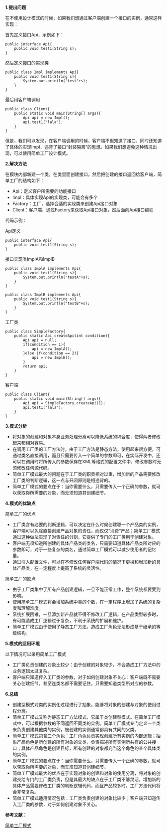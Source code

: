 **1.提出问题**

在不使用设计模式的时候，如果我们想通过客户端创建一个接口的实例，通常这样实现：

首先定义接口Api，示例如下：
```
public interface Api{
	public void test1(String s);
}
```

然后定义接口的实现类
```
public class Impl implements Api{
	public void test1(String s){
		System.out.println("test"+s);
	}
}
```

最后用客户端调用
```
public class Client{
	public static void main(String[] args){
		Api api = new Impl();
		api.test1("lala");
	}
}
```

但是，我们可以发现，在客户端调用的时候，客户端不但知道了接口，同时还知道了具体的实现Impl，违背了接口“封装隔离”的思想。如果我们想避免这种情况出现，可以使用简单工厂设计模式。

**2.解决方法**

在模块内部新建一个类，在类里面创建接口，然后把创建的接口返回给客户端，简单工厂的结构如下：

* Api：定义客户所需要的功能接口
* Impl：具体实现Api的实现类，可能会有多个
* Factory：工厂，选择合适的实现类来创建Api接口对象
* Client：客户端，通过Factory来获取Api接口对象，然后面向Api接口编程

代码示例：

Api定义
```
public interface Api{
	public void test1(String s);
}
```

接口实现类ImplA和ImplB
```
public class ImplA implements Api{
	public void test1(String s){
		System.out.println("testA"+s);
	}
}
```
```
public class ImplB implements Api{
	public void test1(String s){
		System.out.println("testB"+s);
	}
}
```

工厂类
```
public class SimpleFactory{
	public static Api createApi(int condition){
		Api api = null;
		if(condition == 1){
			api = new ImplA();
		}else if(condition == 2){
			api = new ImplB();
		}
		return api;
	}
}
```

客户端
```
public class Client{
	public static void main(String[] args){
		Api api = SimpleFactory.createApi(1);
		api.test1("lala");
	}
}
```

**3.模式分析**

* 将对象的创建和对象本身业务处理分离可以降低系统的耦合度，使得两者修改起来都相对容易。
* 在调用工厂类的工厂方法时，由于工厂方法是静态方法，使用起来很方便，可通过类名直接调用，而且只需要传入一个简单的参数即可，在实际开发中，还可以在调用时将所传入的参数保存在XML等格式的配置文件中，修改参数时无须修改任何源代码。
* 简单工厂模式最大的问题在于工厂类的职责相对过重，增加新的产品需要修改工厂类的判断逻辑，这一点与开闭原则是相违背的。
* 简单工厂模式的要点在于：当你需要什么，只需要传入一个正确的参数，就可以获取你所需要的对象，而无须知道其创建细节。

**4.模式的优缺点**

简单工厂的优点
* 工厂类含有必要的判断逻辑，可以决定在什么时候创建哪一个产品类的实例，客户端可以免除直接创建产品对象的责任，而仅仅“消费”产品；简单工厂模式通过这种做法实现了对责任的分割，它提供了专门的工厂类用于创建对象。
* 客户端无须知道所创建的具体产品类的类名，只需要知道具体产品类所对应的参数即可，对于一些复杂的类名，通过简单工厂模式可以减少使用者的记忆量。
* 通过引入配置文件，可以在不修改任何客户端代码的情况下更换和增加新的具体产品类，在一定程度上提高了系统的灵活性。

简单工厂的缺点
* 由于工厂类集中了所有产品创建逻辑，一旦不能正常工作，整个系统都要受到影响。
* 使用简单工厂模式将会增加系统中类的个数，在一定程序上增加了系统的复杂度和理解难度。
* 系统扩展困难，一旦添加新产品就不得不修改工厂逻辑，在产品类型较多时，有可能造成工厂逻辑过于复杂，不利于系统的扩展和维护。
* 简单工厂模式由于使用了静态工厂方法，造成工厂角色无法形成基于继承的等级结构。

**5.模式的适用环境**

以下情况可以采用简单工厂模式
* 工厂类负责创建的对象比较少：由于创建的对象较少，不会造成工厂方法中的业务逻辑太过复杂。
* 客户端只知道传入工厂类的参数，对于如何创建对象不关心：客户端既不需要关心创建细节，甚至连类名都不需要记住，只需要知道类型所对应的参数。

**6.总结**
* 创建型模式对类的实例化过程进行了抽象，能够将对象的创建与对象的使用过程分离。
* 简单工厂模式又称为静态工厂方法模式，它属于类创建型模式。在简单工厂模式中，可以根据参数的不同返回不同类的实例。简单工厂模式专门定义一个类来负责创建其他类的实例，被创建的实例通常都具有共同的父类。
* 简单工厂模式包含三个角色：工厂角色负责实现创建所有实例的内部逻辑；抽象产品角色是所创建的所有对象的父类，负责描述所有实例所共有的公共接口；具体产品角色是创建目标，所有创建的对象都充当这个角色的某个具体类的实例。
* 简单工厂模式的要点在于：当你需要什么，只需要传入一个正确的参数，就可以获取你所需要的对象，而无须知道其创建细节。
* 简单工厂模式最大的优点在于实现对象的创建和对象的使用分离，将对象的创建交给专门的工厂类负责，但是其最大的缺点在于工厂类不够灵活，增加新的具体产品需要修改工厂类的判断逻辑代码，而且产品较多时，工厂方法代码将会非常复杂。
* 简单工厂模式适用情况包括：工厂类负责创建的对象比较少；客户端只知道传入工厂类的参数，对于如何创建对象不关心。

**参考文献：**

[简单工厂模式](http://design-patterns.readthedocs.io/zh_CN/latest/creational_patterns/simple_factory.html)

